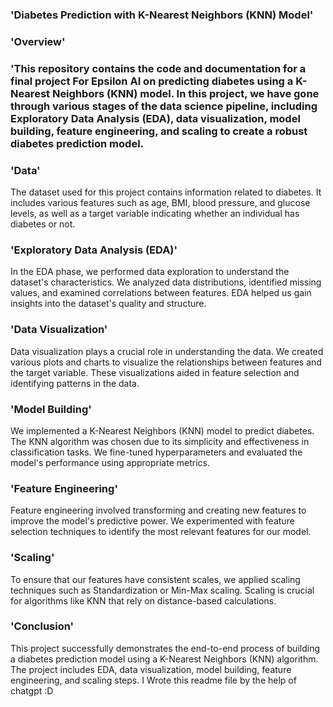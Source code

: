  ### 'Diabetes Prediction with K-Nearest Neighbors (KNN) Model'

### 'Overview'

### 'This repository contains the code and documentation for a final project For Epsilon AI  on predicting diabetes using a K-Nearest Neighbors (KNN) model. In this project, we have gone through various stages of the data science pipeline, including Exploratory Data Analysis (EDA), data visualization, model building, feature engineering, and scaling to create a robust diabetes prediction model.

### 'Data'
The dataset used for this project contains information related to diabetes. It includes various features such as age, BMI, blood pressure, and glucose levels, as well as a target variable indicating whether an individual has diabetes or not.

### 'Exploratory Data Analysis (EDA)'
In the EDA phase, we performed data exploration to understand the dataset's characteristics. We analyzed data distributions, identified missing values, and examined correlations between features. EDA helped us gain insights into the dataset's quality and structure.

### 'Data Visualization'
Data visualization plays a crucial role in understanding the data. We created various plots and charts to visualize the relationships between features and the target variable. These visualizations aided in feature selection and identifying patterns in the data.

### 'Model Building'
We implemented a K-Nearest Neighbors (KNN) model to predict diabetes. The KNN algorithm was chosen due to its simplicity and effectiveness in classification tasks. We fine-tuned hyperparameters and evaluated the model's performance using appropriate metrics.

### 'Feature Engineering'
Feature engineering involved transforming and creating new features to improve the model's predictive power. We experimented with feature selection techniques to identify the most relevant features for our model.

### 'Scaling'
To ensure that our features have consistent scales, we applied scaling techniques such as Standardization or Min-Max scaling. Scaling is crucial for algorithms like KNN that rely on distance-based calculations.

### 'Conclusion'
This project successfully demonstrates the end-to-end process of building a diabetes prediction model using a K-Nearest Neighbors (KNN) algorithm. The project includes EDA, data visualization, model building, feature engineering, and scaling steps.
I Wrote this readme file by the help of chatgpt :D
